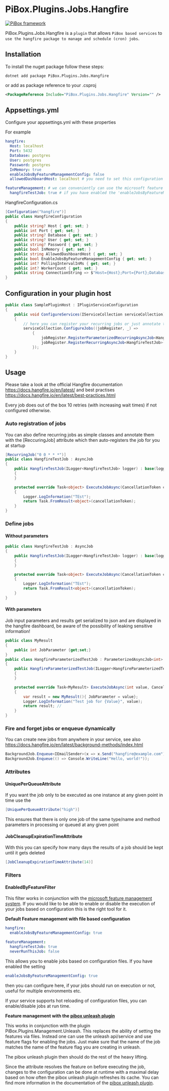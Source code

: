 # PiBox.Plugins.Jobs.Hangfire

[![PiBox framework](https://img.shields.io/badge/powered_by-PiBox-%23000?style=flat-square)](https://github.com/sia-digital/pibox/tree/main#readme)

PiBox.Plugins.Jobs.Hangfire is a `plugin` that allows `PiBox based services` to `use the hangfire package to manage and schedule (cron) jobs`.

## Installation

To install the nuget package follow these steps:

```shell
dotnet add package PiBox.Plugins.Jobs.Hangfire
```

or add as package reference to your .csproj

```xml
<PackageReference Include="PiBox.Plugins.Jobs.Hangfire" Version="" />
```

## Appsettings.yml

Configure your appsettings.yml with these properties

For example

```yaml
hangfire:
  Host: localhost
  Port: 5432
  Database: postgres
  User: postgres
  Password: postgres
  InMemory: true
  enableJobsByFeatureManagementConfig: false
  allowedDashboardHost: localhost # you need to set this configuration to be able to access the dashboard from the specified host

featureManagement: # we can conveniently can use the microsoft feature management system to enable jobs based on configuration
  hangfireTestJob: true # if you have enabled the 'enableJobsByFeatureManagementConfig: true' then you can configure here if your jobs should run on execution or not, useful for multiple environments etc.
```

HangfireConfiguration.cs

```csharp
[Configuration("hangfire")]
public class HangfireConfiguration
{
    public string? Host { get; set; }
    public int Port { get; set; }
    public string? Database { get; set; }
    public string? User { get; set; }
    public string? Password { get; set; }
    public bool InMemory { get; set; }
    public string AllowedDashboardHost { get; set; }
    public bool EnableJobsByFeatureManagementConfig { get; set; }
    public int? PollingIntervalInMs { get; set; }
    public int? WorkerCount { get; set; }
    public string ConnectionString => $"Host={Host};Port={Port};Database={Database};Username={User};Password={Password};";
}
```

## Configuration in your plugin host

```csharp
public class SamplePluginHost : IPluginServiceConfiguration
{
    public void ConfigureServices(IServiceCollection serviceCollection)
    {
        // here you can register your recurring jobs or just annotate them with the [RecurringJob] attribute
        serviceCollection.ConfigureJobs((jobRegister, _) =>
            {
                jobRegister.RegisterParameterizedRecurringAsyncJob<HangfireParameterizedTestJob, int>(Cron.Daily(), 1); // every day at 0:00 UTC
                jobRegister.RegisterRecurringAsyncJob<HangfireTestJob>(Cron.Hourly(15)); // every hour to minute 15 UTC
            });
    }
}
```

## Usage

Please take a look at the official Hangfire documentation https://docs.hangfire.io/en/latest/ and best practises https://docs.hangfire.io/en/latest/best-practices.html

Every job does out of the box 10 retries (with increasing wait times) if not configured otherwise.

### Auto registration of jobs

You can also define recurring jobs as simple classes and annotate them with the \[ReccuringJob] attribute which then auto-registers the job for you at startup

```csharp
[RecurringJob("0 0 * * *")]
public class HangfireTestJob : AsyncJob
{
    public HangfireTestJob(ILogger<HangfireTestJob> logger) : base(logger)
    {
    }

    protected override Task<object> ExecuteJobAsync(CancellationToken cancellationToken)
    {
        Logger.LogInformation("TEst");
        return Task.FromResult<object>(cancellationToken);
    }
}
```

### Define jobs

#### Without parameters

```csharp
public class HangfireTestJob : AsyncJob
{
    public HangfireTestJob(ILogger<HangfireTestJob> logger) : base(logger)
    {
    }

    protected override Task<object> ExecuteJobAsync(CancellationToken cancellationToken)
    {
        Logger.LogInformation("TEst");
        return Task.FromResult<object>(cancellationToken);
    }
}
```

#### With parameters

Job input parameters and results get serialized to json and are displayed in the hangfire dashboard, be aware of the possibility of leaking sensitive information!

```csharp
public class MyResult
{
    public int JobParameter {get;set;}
}
public class HangfireParameterizedTestJob : ParameterizedAsyncJob<int>
{
    public HangfireParameterizedTestJob(ILogger<HangfireParameterizedTestJob> logger) : base(logger)
    {
    }

    protected override Task<MyResult> ExecuteJobAsync(int value, CancellationToken cancellationToken)
    {
        var result = new MyResult(){ JobParameter = value};
        Logger.LogInformation("Test job for {Value}", value);
        return result; //
    }
}
```

### Fire and forget jobs or enqueue dynamically

You can create new jobs from anywhere in your service, see also https://docs.hangfire.io/en/latest/background-methods/index.html

```csharp
BackgroundJob.Enqueue<IEmailSender>(x => x.Send("hangfire@example.com"));
BackgroundJob.Enqueue(() => Console.WriteLine("Hello, world!"));
```

### Attributes

#### UniquePerQueueAttribute
If you want the job only to be executed as one instance at any given point in time use the
```csharp
[UniquePerQueueAttribute("high")]
```

This ensures that there is only one job of the same type/name
and method parameters in processing or queued at any given point

#### JobCleanupExpirationTimeAttribute

With this you can specify how many days the results of a job
should be kept until it gets deleted

```csharp
[JobCleanupExpirationTimeAttribute(14)]
```

### Filters

#### EnabledByFeatureFilter

This filter works in conjunction with the [microsoft feature management system](https://github.com/microsoft/FeatureManagement-Dotnet).
If you would like to be able to enable or disable the execution of your
jobs based on configuration this is the right tool for it.

**Default Feature management with file based configuration**
```yaml
hangfire:
  enableJobsByFeatureManagementConfig: true

featureManagement:
  hangfireTestJob: true
  neverRunThisJob: false
```

This allows you to enable jobs based on configuration files.
If you have enabled the setting

```yaml
enableJobsByFeatureManagementConfig: true
```
then you can configure here, if your jobs should run
on execution or not, useful for multiple environments etc.

If your service supports hot reloading of configuration files,
you can enable/disable jobs at run time.

**Feature management with the [pibox unleash plugin](https://sia-digital.gitbook.io/pibox/plugins/management/unleash)**

This works in conjunction with the plugin PiBox.Plugins.Management.Unleash.
This replaces the ability of setting the features via files.
Instead one can use the unleash api/service
and use feature flags for enabling the jobs.
Just make sure that the name of the job matches the name of the
feature flag you are creating in unleash.

The pibox unleash plugin then should do the rest of the heavy lifting.

Since the attribute resolves the feature on before executing the job,
changes to the configuration can be done at runtime with a maximal delay
based on how often the pibox unleash plugin refreshes its cache.
You can find more information in the documentation of the
[pibox unleash plugin](https://sia-digital.gitbook.io/pibox/plugins/management/unleash).
